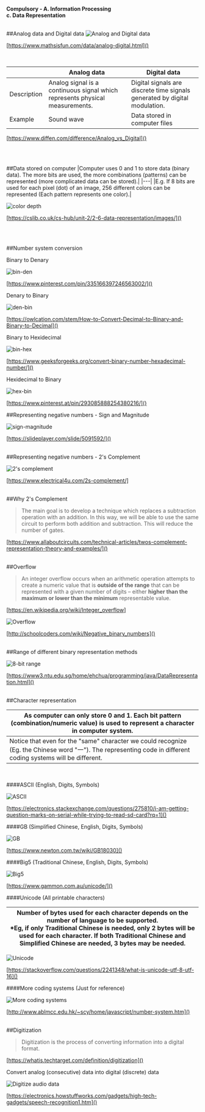 **Compulsory - A. Information Processing<br>c. Data Representation**<br><br>

##Analog data and Digital data
  ![Analog and Digital data](https://www.mathsisfun.com/data/images/analog-digital.svg)

  [https://www.mathsisfun.com/data/analog-digital.html]()

<br>

  | |Analog data|Digital data|
  |---|---|---|
  |Description|Analog signal is a continuous signal which represents physical measurements.|Digital signals are discrete time signals generated by digital modulation.|
  |Example|Sound wave|Data stored in computer files|

  [https://www.diffen.com/difference/Analog_vs_Digital]()

<br><br>

##Data stored on computer
  |Computer uses 0 and 1 to store data (binary data). The more bits are used, the more combinations (patterns) can be represented (more complicated data can be stored).|
  |---|
  |E.g. If 8 bits are used for each pixel (dot) of an image, 256 different colors can be represented (Each pattern represents one color).|

  ![color depth](https://cslib.co.uk/wp-content/uploads/2018/09/colourdepth2.jpg)

  [https://cslib.co.uk/cs-hub/unit-2/2-6-data-representation/images/]()

<br><br>

##Number system conversion

  Binary to Denary

  ![bin-den](https://i.pinimg.com/originals/38/6a/de/386aded5e53996cc5b9c414e44c355f0.jpg)

  [https://www.pinterest.com/pin/335166397246563002/]()
<br>

  Denary to Binary

  ![den-bin](https://usercontent2.hubstatic.com/14193249_f520.jpg)

  [https://owlcation.com/stem/How-to-Convert-Decimal-to-Binary-and-Binary-to-Decimal]()
<br>

  Binary to Hexidecimal

  ![bin-hex](https://media.geeksforgeeks.org/wp-content/uploads/20190626153822/How-to-Convert-Binary-Number-to-HexaDecimal-Number_.jpg)

  [https://www.geeksforgeeks.org/convert-binary-number-hexadecimal-number/]()
<br>

  Hexidecimal to Binary

  ![hex-bin](https://i.pinimg.com/originals/06/92/06/06920626d065b5d5c41243f8819c0f78.png)

  [https://www.pinterest.at/pin/293085888254380216/]()
<br>

##Representing negative numbers - Sign and Magnitude

  ![sign-magnitude](https://slideplayer.com/slide/5091592/16/images/5/Sign%2FMagnitude+Representation.jpg)

  [https://slideplayer.com/slide/5091592/]()
<br><br>

##Representing negative numbers - 2's Complement
 
  ![2's complement](https://www.electrical4u.com/images/february16/1455991466.gif)

  [https://www.electrical4u.com/2s-complement/]
<br><br>

##Why 2's Complement

  > The main goal is to develop a technique which replaces a subtraction operation with an addition. In this way, we will be able to use the same circuit to perform both addition and subtraction. This will reduce the number of gates.

  [https://www.allaboutcircuits.com/technical-articles/twos-complement-representation-theory-and-examples/]()
<br><br>

##Overflow

  > An integer overflow occurs when an arithmetic operation attempts to create a numeric value that is **outside of the range** that can be represented with a given number of digits – either **higher than the maximum or lower than the minimum** representable value.

  [https://en.wikipedia.org/wiki/Integer_overflow]
<br>

  ![Overflow](https://lh3.googleusercontent.com/proxy/w87F0soeMGKCRrRU2c1bF7nfj8ZZXYUI5BuhbNju3R0Vw11eateSYPn7wKJxvvLrHZTjr6pTLV-SpmczRd3l07kp1CXD0kSE4ic)

  [http://schoolcoders.com/wiki/Negative_binary_numbers]()
<br><br>

##Range of different binary representation methods

  ![8-bit range](https://www3.ntu.edu.sg/home/ehchua/programming/java/images/DataRep_SignedIntegers.png)

  [https://www3.ntu.edu.sg/home/ehchua/programming/java/DataRepresentation.html]()
<br><br>

##Character representation

  |As computer can only store 0 and 1. Each bit pattern (combination/numeric value) is used to represent a character in computer system.|
  |---|
|Notice that even for the "same" character we could recognize (Eg. the Chinese word "一"). The representing code in different coding systems will be different.
<br>

####ASCII (English, Digits, Symbols)

  ![ASCII](https://i.stack.imgur.com/89gYN.png)

  [https://electronics.stackexchange.com/questions/275810/i-am-getting-question-marks-on-serial-while-trying-to-read-sd-card?rq=1]()
<br>

####GB (Simplified Chinese, English, Digits, Symbols)

  ![GB](https://www.newton.com.tw/img/f/a26/wZwpmL2Y2Y1IDMygjZjFzYxAzNmJGNzImMwADZv0WZ0l2LjlGcvU2apFmYv02bj5SdklWYi5yYyN3Ztl2LvoDc0RHa.jpg)

  [https://www.newton.com.tw/wiki/GB18030]()
<br>

####Big5 (Traditional Chinese, English, Digits, Symbols)

  ![Big5](https://www.gammon.com.au/unicode/big5.svg.png)

  [https://www.gammon.com.au/unicode/]()
<br>

####Unicode (All printable characters)

  |Number of bytes used for each character depends on the number of language to be supported.<br>*Eg, if only Traditional Chinese is needed, only 2 bytes will be used for each character. If both Traditional Chinese and Simplified Chinese are needed, 3 bytes may be needed.|
  |---|

  ![Unicode](https://i.stack.imgur.com/6C0C6.png)

  [https://stackoverflow.com/questions/2241348/what-is-unicode-utf-8-utf-16]()
<br>

####More coding systems (Just for reference)

  ![More coding systems](http://www.ablmcc.edu.hk/~scy/home/javascript/encoding.png)

  [http://www.ablmcc.edu.hk/~scy/home/javascript/number-system.htm]()
<br><br>

##Digitization

  > Digitization is the process of converting information into a digital format.

[https://whatis.techtarget.com/definition/digitization]()
<br>

  Convert analog (consecutive) data into digital (discrete) data

  ![Digitize audio data](https://cdn.hswstatic.com/gif/speech-recognition-sample.gif)

[https://electronics.howstuffworks.com/gadgets/high-tech-gadgets/speech-recognition1.htm]()
<br>



